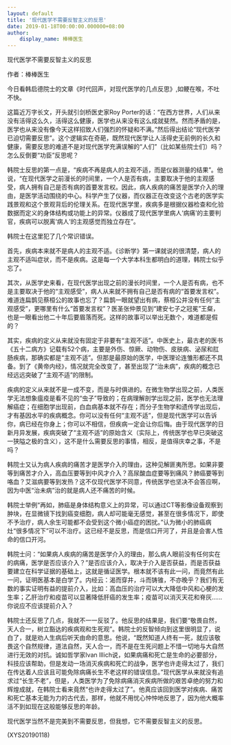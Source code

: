 ```yaml
---
layout: default
title: '现代医学不需要反智主义的反思'
date: 2019-01-18T00:00:00.000000+08:00
author:
    display_name: 棒棒医生
---
```


现代医学不需要反智主义的反思

作者：棒棒医生

今日看韩启德院士的文章《时代回声，对现代医学的几点反思》,如鲠在喉，不吐不快。

这篇近万字长文，开头就引剑桥医史家Roy Porter的话：“在西方世界，人们从来没有活得这么久，活得这么健康，医学也从来没有这么成就斐然。然而矛盾的是，医学也从来没有像今天这样招致人们强烈的怀疑和不满。”然后得出结论“现代医学已迫切需要反思”。这个逻辑实在奇葩，既然现代医学让人活得史无前例的长久和健康，需要反思的难道不是对现代医学充满误解的“人们”（比如某些院士们）吗？怎么反倒要“功臣”反思呢？

韩院士反思的第一点是，“疾病不再是病人的主观不适，而是仪器测量的结果”。他说，“在现代医学之前漫长的时间里，一个人是否有病，主要取决于他的主观感受，病人拥有自己是否有病的首要发言权。因此，病人疾病的痛苦是医学介入的理由，是医学活动围绕的中心。科学产生了仪器，而仪器正在改变这个古老的医学实践景观和这个景观背后的伦理关系。在现代医学里，疾病多是根据仪器检查和化验数据而定义的身体结构或功能上的异常。仪器成了现代医学里病人‘病痛’的主要判官，疾病可以脱离‘病人’的主观感觉而独立存在”。

韩院士在这里犯了几个常识错误。

首先，疾病本来就不是病人的主观不适。《诊断学》第一课就说的很清楚，病人的主观不适叫症状，而不是疾病。这是每一个大学本科生都明白的道理，韩院士似乎忘了。

其次，从医学史来看，在现代医学出现之前的漫长时间里，一个人是否有病，也不是主要取决于他的“主观感受”，病人从来就不拥有自己是否有病的“首要发言权”。难道连扁鹊见蔡桓公的故事也忘了？扁鹊一眼就望出有病，蔡桓公并没有任何“主观感受”，更哪里有什么“首要发言权”？医圣张仲景见到“建安七子之冠冕”王粲，也是一眼看出他二十年后要眉落而死。这样的故事可以举出无数个，难道都是假的？

其实，疾病的定义从来就没有固定于非要有“主观不适”。中医史上，最古老的医书《五十二病方》记载有52个病，主要是外伤、惊厥、动物伤、皮肤病、泌尿和肛肠疾病，那确实都是“主观不适”。但那是最原始的医学，中医理论连雏形都还不具备。到了《黄帝内经》，情况就完全改变了，甚至出现了“治未病”，疾病的概念已经远远突破了“主观不适”的限制。

疾病的定义从来就不是一成不变，而是与时俱进的。在微生物学出现之前，人类医学无法想象瘟疫是看不见的“虫子”导致的；在病理解剖学出现之前，医学也无法理解癌症；在细胞学出现前，白血病基本就不存在；而分子生物学和遗传学出现后，才有基因水平的疾病概念。你可以没有任何“主观不适”，但是现代医学可以告诉你，病已经在你身上；你可以不相信，但疾病一定会让你后悔。由于现代医学的日新月异发展，疾病突破了“主观不适”的原始含义（实际上，传统医学也早已突破这一狭隘之极的含义），这不是什么需要反思的事情，相反，是值得庆幸之事，不是吗？

韩院士又认为病人疾病的痛苦才是医学介入的理由，这种见解匪夷所思。如果非要等到痛苦才介入，高血压要等到中风才介入？高尿酸血症要等到痛风？肺癌要等到咯血？艾滋病要等到发热？这不仅现代医学不同意，传统医学也坚决不会答应啊，因为中医“治未病”治的就是病人还不痛苦的时候。

韩院士举例“再如，肺癌是身体结构意义上的异常，可以通过CT等影像设备观察到肿块，在显微镜下找到癌变细胞，病人却可能毫无感觉，甚至在很多情况下，即使不予治疗，病人余生可能都不会受到这个微小癌症的困扰。”认为微小的肺癌病灶“很多情况下”可以不治疗。这已经不是反思，而是信口开河了，并且是会害人性命的信口开河。

韩院士问：“如果病人疾病的痛苦是医学介入的理由，那么病人眼前没有任何实在的病痛，医学是否应该介入？”是否应该介入，取决于介入是否获益，而是否获益要建立在科学证据的基础上，这就是循证医学。根本就不该有此一问，而竟然有此一问，证明医基本是白学了。内经云：渴而穿井，斗而铸锥，不亦晚乎？我们有无数的事实证明有益的提前介入，比如：高血压的治疗可以大大降低中风和心梗的发生率；乙肝治疗和疫苗可以显著降低肝癌的发生率；疫苗可以消灭天花和脊灰……你说应不应该提前介入？

韩院士还反思了几点，我就不一一反驳了。他反思的结果是，我们要“敬畏自然，天人合一，树立豁达的疾病观和生死观”。韩院士的反智倾向到这里很明显了，说白了，就是劝人生病后听天由命的意思。他说，“既然知道人终有一死，就应该敬畏这个自然规律，道法自然，天人合一，而不是在生死问题上不惜一切地与大自然进行无效的对抗。诚如哲学家Ivan Illich说，如果病痛和死亡是生命的必要部分，科技应该帮助，但是发动一场消灭疾病和死亡的战争，医学也许走得太过了，我们在传达着人应该且可能免除病痛长生不老这样的错误信息。”现代医学从来就没有追求过“长生不老”，但是，人类医学为了免除病痛消灭疾病所做的艰苦卓绝的努力和辉煌成就，在韩院士看来竟然“也许走得太过了”。他真应该回到医学对疾病、痛苦和死亡基本无能为力的古代去，那样，他就不用忧心忡忡地反思了，因为他大概率活不到如现在这般能够反思的年龄。

现代医学当然不是完美到不需要反思，但我想，它不需要反智主义的反思。

(XYS20190118)

